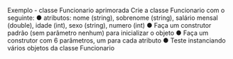 Exemplo - classe Funcionario aprimorada
Crie a classe Funcionario com o seguinte:
● atributos: nome (string), sobrenome (string), salário mensal (double),
idade (int), sexo (string), numero (int)
● Faça um construtor padrão (sem parâmetro nenhum) para inicializar
o objeto
● Faça um construtor com 6 parâmetros, um para cada atributo
● Teste instanciando vários objetos da classe Funcionario
